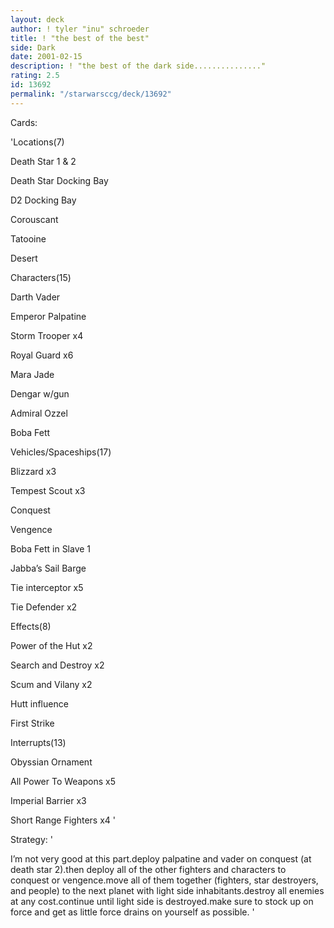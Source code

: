 ```yaml
---
layout: deck
author: ! tyler "inu" schroeder
title: ! "the best of the best"
side: Dark
date: 2001-02-15
description: ! "the best of the dark side..............."
rating: 2.5
id: 13692
permalink: "/starwarsccg/deck/13692"
---
```

Cards: 

'Locations(7)

Death Star 1 & 2

Death Star Docking Bay

D2 Docking Bay

Corouscant

Tatooine

Desert


Characters(15)

Darth Vader

Emperor Palpatine

Storm Trooper x4

Royal Guard x6

Mara Jade

Dengar w/gun

Admiral Ozzel

Boba Fett


Vehicles/Spaceships(17)

Blizzard x3

Tempest Scout x3

Conquest

Vengence

Boba Fett in Slave 1

Jabba’s Sail Barge

Tie interceptor x5

Tie Defender x2


Effects(8)

Power of the Hut x2

Search and Destroy x2

Scum and Vilany x2

Hutt influence

First Strike


Interrupts(13)

Obyssian Ornament

All Power To Weapons x5

Imperial Barrier x3

Short Range Fighters x4 '

Strategy: '

I’m not very good at this part.deploy palpatine and vader on conquest (at death star 2).then deploy all of the other fighters and characters to conquest or vengence.move all of them together (fighters, star destroyers, and people) to the next planet with light side inhabitants.destroy all enemies at any cost.continue until light side is destroyed.make sure to stock up on force and get as little force drains on yourself as possible. '
